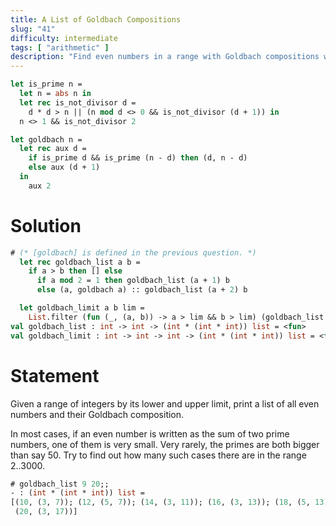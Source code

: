 ```yaml
---
title: A List of Goldbach Compositions
slug: "41"
difficulty: intermediate
tags: [ "arithmetic" ]
description: "Find even numbers in a range with Goldbach compositions where both primes exceed a specified limit"
---
```


```ocaml
let is_prime n =
  let n = abs n in
  let rec is_not_divisor d =
    d * d > n || (n mod d <> 0 && is_not_divisor (d + 1)) in
  n <> 1 && is_not_divisor 2

let goldbach n =
  let rec aux d =
    if is_prime d && is_prime (n - d) then (d, n - d)
    else aux (d + 1)
  in
    aux 2
```

# Solution

```ocaml
# (* [goldbach] is defined in the previous question. *)
  let rec goldbach_list a b =
    if a > b then [] else
      if a mod 2 = 1 then goldbach_list (a + 1) b
      else (a, goldbach a) :: goldbach_list (a + 2) b

  let goldbach_limit a b lim =
    List.filter (fun (_, (a, b)) -> a > lim && b > lim) (goldbach_list a b);;
val goldbach_list : int -> int -> (int * (int * int)) list = <fun>
val goldbach_limit : int -> int -> int -> (int * (int * int)) list = <fun>
```

# Statement

Given a range of integers by its lower and upper limit, print a list of
all even numbers and their Goldbach composition.

In most cases, if an even number is written as the sum of two prime
numbers, one of them is very small. Very rarely, the primes are both
bigger than say 50. Try to find out how many such cases there are in the
range 2..3000.

```ocaml
# goldbach_list 9 20;;
- : (int * (int * int)) list =
[(10, (3, 7)); (12, (5, 7)); (14, (3, 11)); (16, (3, 13)); (18, (5, 13));
 (20, (3, 17))]
```
